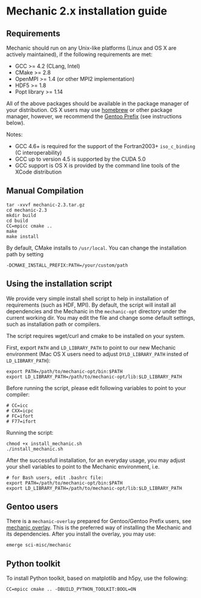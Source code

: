 Mechanic 2.x installation guide
===============================

Requirements
------------

Mechanic should run on any Unix-like platforms (Linux and OS X are actively
maintained), if the following requirements are met:

- GCC >= 4.2 (CLang, Intel)
- CMake >= 2.8
- OpenMPI >= 1.4 (or other MPI2 implementation)
- HDF5 >= 1.8
- Popt library >= 1.14

All of the above packages should be available in the package manager of your distribution.
OS X users may use [homebrew](http://mxcl.github.com/homebrew/) or other package manager,
however, we recommend the [Gentoo Prefix](http://www.gentoo.org/proj/en/gentoo-alt/prefix/)
(see instructions below).

Notes:
- GCC 4.6+ is required for the support of the Fortran2003+ `iso_c_binding` (C
interoperability)
- GCC up to version 4.5 is supported by the CUDA 5.0
- GCC support is OS X is provided by the command line tools of the XCode distribution

Manual Compilation
------------------

    tar -xvvf mechanic-2.3.tar.gz
    cd mechanic-2.3
    mkdir build
    cd build
    CC=mpicc cmake ..
    make
    make install

By default, CMake installs to `/usr/local`. You can change the installation path by setting
    
    -DCMAKE_INSTALL_PREFIX:PATH=/your/custom/path

Using the installation script
-----------------------------

We provide very simple install shell script to help in installation of requirements (such as
HDF, MPI). By default, the script will install all dependencies and the
Mechanic in the `mechanic-opt` directory under the current working dir. You may edit the
file and change some default settings, such as installation path or compilers.

The script requires wget/curl and cmake to be installed on your system.

First, export `PATH` and `LD_LIBRARY_PATH` to point to our new Mechanic environment
(Mac OS X users need to adjust `DYLD_LIBRARY_PATH` insted of `LD_LIBRARY_PATH`):

    export PATH=/path/to/mechanic-opt/bin:$PATH
    export LD_LIBRARY_PATH=/path/to/mechanic-opt/lib:$LD_LIBRARY_PATH

Before running the script, please edit following variables to point to your compiler:

    # CC=icc
    # CXX=icpc
    # FC=ifort
    # F77=ifort

Running the script:

    chmod +x install_mechanic.sh
    ./install_mechanic.sh

After the successfull installation, for an everyday usage, you may adjust your shell
variables to point to the Mechanic environment, i.e.

    # for Bash users, edit .bashrc file:
    export PATH=/path/to/mechanic-opt/bin:$PATH
    export LD_LIBRARY_PATH=/path/to/mechanic-opt/lib:$LD_LIBRARY_PATH


Gentoo users
------------

There is a `mechanic-overlay` prepared for Gentoo/Gentoo Prefix users, see
[mechanic overlay](http://github.com/mslonina/mechanic-overlay).
This is the preferred way of installing the Mechanic and its dependencies.
After you install the overlay, you may use:

    emerge sci-misc/mechanic

Python toolkit
--------------

To install Python toolkit, based on matplotlib and h5py, use the following:

    CC=mpicc cmake .. -DBUILD_PYTHON_TOOLKIT:BOOL=ON


